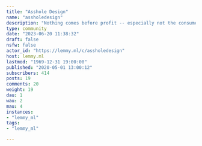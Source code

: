 ```yaml
---
title: "Asshole Design" 
name: "assholedesign"
description: "Nothing comes before profit -- especially not the consumer."
type: community
date: "2023-06-20 11:38:32"
draft: false
nsfw: false
actor_id: "https://lemmy.ml/c/assholedesign"
host: lemmy.ml
lastmod: "1969-12-31 19:00:00"
published: "2020-05-01 13:00:12"
subscribers: 414
posts: 19
comments: 20
weight: 19
dau: 1
wau: 2
mau: 4
instances:
- "lemmy_ml"
tags: 
- "lemmy_ml"

---
```

